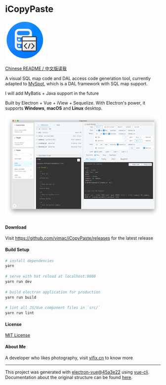 # iCopyPaste

<img src="https://github.com/vimac/iCopyPaste/raw/master/build/icons/256x256.png" width="128" height="128" alt="Main Icon"/>

[Chinese README / 中文版读我](README.zh.md)

A visual SQL map code and DAL access code generation tool, currently adapted to [MySpot](https://github.com/vimac/myspot), which is a DAL framework with SQL map support.

I will add MyBatis + Java support in the future

Built by Electron + Vue + iView + Sequelize. With Electron's power, it supports **Windows**, **macOS** and **Linux** desktop.

<img src="https://github.com/vimac/iCopyPaste/raw/master/snapshot.png" alt="Snapshot"/>

#### Download

Visit https://github.com/vimac/iCopyPaste/releases for the latest release

#### Build Setup

``` bash
# install dependencies
yarn

# serve with hot reload at localhost:9080
yarn run dev

# build electron application for production
yarn run build

# lint all JS/Vue component files in `src/`
yarn run lint

```

#### License

[MIT License](LICENSE)

#### About Me

A developer who likes photography, visit [vifix.cn](https://vifix.cn) to know more

---

This project was generated with [electron-vue](https://github.com/SimulatedGREG/electron-vue)@[45a3e22](https://github.com/SimulatedGREG/electron-vue/tree/45a3e224e7bb8fc71909021ccfdcfec0f461f634) using [vue-cli](https://github.com/vuejs/vue-cli). Documentation about the original structure can be found [here](https://simulatedgreg.gitbooks.io/electron-vue/content/index.html).
